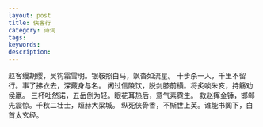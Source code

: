 ```yaml
---
layout: post
title: 侠客行
category: 诗词
tags: 
keywords: 
description: 
---
```



赵客缦胡缨，吴钩霜雪明。银鞍照白马，飒沓如流星。
十步杀一人，千里不留行。事了拂衣去，深藏身与名。
闲过信陵饮，脱剑膝前横。将炙啖朱亥，持觞劝侯嬴。
三杯吐然诺，五岳倒为轻。眼花耳热后，意气素霓生。
救赵挥金锤，邯郸先震惊。千秋二壮士，烜赫大梁城。
纵死侠骨香，不惭世上英。谁能书阁下，白首太玄经。
